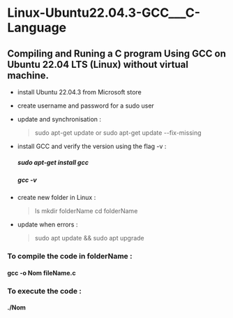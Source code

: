 # Linux-Ubuntu22.04.3-GCC___C-Language
## Compiling and Runing a C program Using GCC on Ubuntu 22.04 LTS (Linux) without virtual machine.

- install Ubuntu 22.04.3 from Microsoft store
- create username and password for a sudo user
- update and synchronisation :
  > sudo apt-get update
   or
  > sudo apt-get update --fix-missing

- install GCC and verify the version using the flag -v :
    ##### sudo apt-get install gcc
    ##### gcc -v

- create new folder in Linux :
  > ls
  > mkdir folderName
  > cd folderName

- update when errors :
  > sudo apt update && sudo apt upgrade


### To compile the code in folderName :
#### gcc -o Nom fileName.c

### To execute the code :
#### ./Nom

